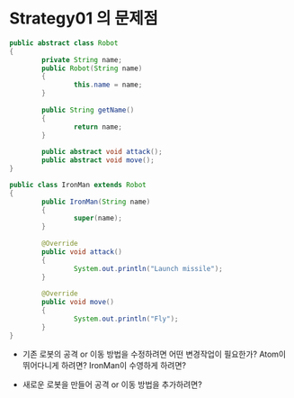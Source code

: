 # Strategy01 의 문제점

```java
public abstract class Robot 
{
		private String name;
		public Robot(String name) 
		{
				this.name = name;
		}
		
		public String getName()
		{
				return name;
		}
		
		public abstract void attack();
		public abstract void move();
}
```
```java
public class IronMan extends Robot
{
		public IronMan(String name) 
		{
				super(name);
		}
	
		@Override
		public void attack() 
		{
				System.out.println("Launch missile");
		}
	
		@Override
		public void move() 
		{
				System.out.println("Fly");
		}
}
```

* 기존 로봇의 공격 or 이동 방법을 수정하려면 어떤 변경작업이 필요한가? Atom이 뛰어다니게 하려면? IronMan이 수영하게 하려면?

* 새로운 로봇을 만들어 공격 or 이동 방법을 추가하려면? 
